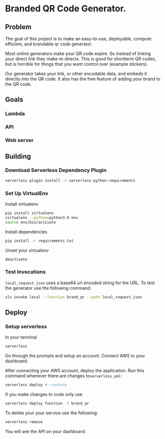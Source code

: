 # Branded QR Code Generator.
## Problem
The goal of this project is to make an easy-to-use, deployable, compute efficient, and brandable qr code generator.

Most online generators make your QR code expire. So instead of linking your direct link they make re-directs. This is good for shortterm QR codes, but is horrible for things that you want control over (example stickers).

Our generator takes your link, or other encodable data, and embeds it directly into the QR code. It also has the free feature of adding your brand to the QR code.

## Goals

### Lambda
### API
### Web server


## Building
### Download Serverless Dependency Plugin
```bash
serverless plugin install -n serverless-python-requirements
```

### Set Up VirtualEnv
Install virtualenv
```bash
pip install virtualenv
virtualenv --python=python3.9 env
source env/bin/activate
```
Install dependencies
```bash
pip install -r requirements.txt
```
Unset your virtualenv
```bash
deactivate
```

### Test Invocations
```local_request.json``` uses a base64 url encoded string for the URL.
To test the generator use the following command:
```bash
sls invoke local --function brand_qr --path local_request.json
```


## Deploy
### Setup serverless
In your terminal
```bash
serverless
```
Go through the prompts and setup an account. Connect AWS to your dashboard.

After connecting your AWS account, deploy the application. Run this command whenever there are changes to```serverless.yml```:

```bash
serverless deploy #--verbose
```

If you make changes to code only use
```bash
serverless deploy function -f brand_qr
```

To delete your your service use the following:
```bash
serverless remove
```

You will see the API on your dashboard.
